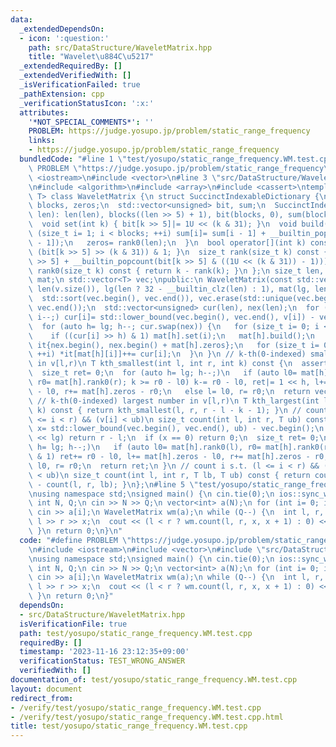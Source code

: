 ```yaml
---
data:
  _extendedDependsOn:
  - icon: ':question:'
    path: src/DataStructure/WaveletMatrix.hpp
    title: "Wavelet\u884C\u5217"
  _extendedRequiredBy: []
  _extendedVerifiedWith: []
  _isVerificationFailed: true
  _pathExtension: cpp
  _verificationStatusIcon: ':x:'
  attributes:
    '*NOT_SPECIAL_COMMENTS*': ''
    PROBLEM: https://judge.yosupo.jp/problem/static_range_frequency
    links:
    - https://judge.yosupo.jp/problem/static_range_frequency
  bundledCode: "#line 1 \"test/yosupo/static_range_frequency.WM.test.cpp\"\n#define\
    \ PROBLEM \"https://judge.yosupo.jp/problem/static_range_frequency\"\n#include\
    \ <iostream>\n#include <vector>\n#line 3 \"src/DataStructure/WaveletMatrix.hpp\"\
    \n#include <algorithm>\n#include <array>\n#include <cassert>\ntemplate <class\
    \ T> class WaveletMatrix {\n struct SuccinctIndexableDictionary {\n  size_t len,\
    \ blocks, zeros;\n  std::vector<unsigned> bit, sum;\n  SuccinctIndexableDictionary(size_t\
    \ len): len(len), blocks((len >> 5) + 1), bit(blocks, 0), sum(blocks, 0) {}\n\
    \  void set(int k) { bit[k >> 5]|= 1U << (k & 31); }\n  void build() {\n   for\
    \ (size_t i= 1; i < blocks; ++i) sum[i]= sum[i - 1] + __builtin_popcount(bit[i\
    \ - 1]);\n   zeros= rank0(len);\n  }\n  bool operator[](int k) const { return\
    \ (bit[k >> 5] >> (k & 31)) & 1; }\n  size_t rank(size_t k) const { return (sum[k\
    \ >> 5] + __builtin_popcount(bit[k >> 5] & ((1U << (k & 31)) - 1))); }\n  size_t\
    \ rank0(size_t k) const { return k - rank(k); }\n };\n size_t len, lg;\n std::vector<SuccinctIndexableDictionary>\
    \ mat;\n std::vector<T> vec;\npublic:\n WaveletMatrix(const std::vector<T> &v):\
    \ len(v.size()), lg(len ? 32 - __builtin_clz(len) : 1), mat(lg, len), vec(v) {\n\
    \  std::sort(vec.begin(), vec.end()), vec.erase(std::unique(vec.begin(), vec.end()),\
    \ vec.end());\n  std::vector<unsigned> cur(len), nex(len);\n  for (int i= len;\
    \ i--;) cur[i]= std::lower_bound(vec.begin(), vec.end(), v[i]) - vec.begin();\n\
    \  for (auto h= lg; h--; cur.swap(nex)) {\n   for (size_t i= 0; i < len; ++i)\n\
    \    if ((cur[i] >> h) & 1) mat[h].set(i);\n   mat[h].build();\n   std::array\
    \ it{nex.begin(), nex.begin() + mat[h].zeros};\n   for (size_t i= 0; i < len;\
    \ ++i) *it[mat[h][i]]++= cur[i];\n  }\n }\n // k-th(0-indexed) smallest number\
    \ in v[l,r)\n T kth_smallest(int l, int r, int k) const {\n  assert(k < r - l);\n\
    \  size_t ret= 0;\n  for (auto h= lg; h--;)\n   if (auto l0= mat[h].rank0(l),\
    \ r0= mat[h].rank0(r); k >= r0 - l0) k-= r0 - l0, ret|= 1 << h, l+= mat[h].zeros\
    \ - l0, r+= mat[h].zeros - r0;\n   else l= l0, r= r0;\n  return vec[ret];\n }\n\
    \ // k-th(0-indexed) largest number in v[l,r)\n T kth_largest(int l, int r, int\
    \ k) const { return kth_smallest(l, r, r - l - k - 1); }\n // count i s.t. (l\
    \ <= i < r) && (v[i] < ub)\n size_t count(int l, int r, T ub) const {\n  size_t\
    \ x= std::lower_bound(vec.begin(), vec.end(), ub) - vec.begin();\n  if (x >= 1u\
    \ << lg) return r - l;\n  if (x == 0) return 0;\n  size_t ret= 0;\n  for (auto\
    \ h= lg; h--;)\n   if (auto l0= mat[h].rank0(l), r0= mat[h].rank0(r); (x >> h)\
    \ & 1) ret+= r0 - l0, l+= mat[h].zeros - l0, r+= mat[h].zeros - r0;\n   else l=\
    \ l0, r= r0;\n  return ret;\n }\n // count i s.t. (l <= i < r) && (lb <= v[i]\
    \ < ub)\n size_t count(int l, int r, T lb, T ub) const { return count(l, r, ub)\
    \ - count(l, r, lb); }\n};\n#line 5 \"test/yosupo/static_range_frequency.WM.test.cpp\"\
    \nusing namespace std;\nsigned main() {\n cin.tie(0);\n ios::sync_with_stdio(0);\n\
    \ int N, Q;\n cin >> N >> Q;\n vector<int> a(N);\n for (int i= 0; i < N; i++)\
    \ cin >> a[i];\n WaveletMatrix wm(a);\n while (Q--) {\n  int l, r, x;\n  cin >>\
    \ l >> r >> x;\n  cout << (l < r ? wm.count(l, r, x, x + 1) : 0) << \"\\n\";\n\
    \ }\n return 0;\n}\n"
  code: "#define PROBLEM \"https://judge.yosupo.jp/problem/static_range_frequency\"\
    \n#include <iostream>\n#include <vector>\n#include \"src/DataStructure/WaveletMatrix.hpp\"\
    \nusing namespace std;\nsigned main() {\n cin.tie(0);\n ios::sync_with_stdio(0);\n\
    \ int N, Q;\n cin >> N >> Q;\n vector<int> a(N);\n for (int i= 0; i < N; i++)\
    \ cin >> a[i];\n WaveletMatrix wm(a);\n while (Q--) {\n  int l, r, x;\n  cin >>\
    \ l >> r >> x;\n  cout << (l < r ? wm.count(l, r, x, x + 1) : 0) << \"\\n\";\n\
    \ }\n return 0;\n}"
  dependsOn:
  - src/DataStructure/WaveletMatrix.hpp
  isVerificationFile: true
  path: test/yosupo/static_range_frequency.WM.test.cpp
  requiredBy: []
  timestamp: '2023-11-16 23:12:35+09:00'
  verificationStatus: TEST_WRONG_ANSWER
  verifiedWith: []
documentation_of: test/yosupo/static_range_frequency.WM.test.cpp
layout: document
redirect_from:
- /verify/test/yosupo/static_range_frequency.WM.test.cpp
- /verify/test/yosupo/static_range_frequency.WM.test.cpp.html
title: test/yosupo/static_range_frequency.WM.test.cpp
---
```

